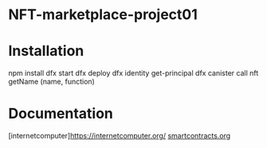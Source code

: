# NFT-marketplace-project01

# Installation

npm install
dfx start
dfx deploy
dfx identity get-principal
dfx canister call nft getName (name, function)

# Documentation
[internetcomputer]https://internetcomputer.org/
[smartcontracts.org](https://smartcontracts.org/docs/language-guide/actor-classes.html#actor_classes)